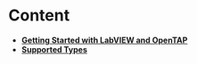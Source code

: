 # Content

- [**Getting Started with LabVIEW and OpenTAP**](LabVIEW.md)
- [**Supported Types**](Supported_Types.md)
